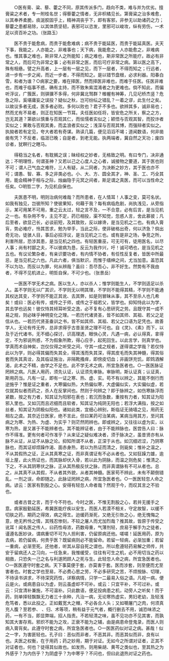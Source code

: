 <!-- { "loadSidebar": true } -->
　　○医有膏、粱、藜、藿之不同，原其传派多门，趋向不类，难与并为优劣。擅膏粱之术者，专一附桂名世；得藜藿之情者，无非枳橘见长。第膏粱之治多难愈，以其奉养柔脆，痰涎胶固乎上，精神凋丧乎下，即有客邪，非参无以助诸药之力；藜藿之患都易除，以其体质坚韧，表邪可以恣发，里邪可以峻攻，纵有劳伤，一术足以资百补之功。（张路玉）

　　医不贵于能愈病，而贵于能愈难病；病不贵于能延医，而贵于能延真医。夫天下事，我能之，人亦能之，非难事也；天下病，我能愈之，人亦能愈之，非难病也。惟其事之难也，斯非常人之所能知；病之难也，斯非常医之所能疗。故必有非常之人，而后可为非常之事；必有非常之医，而后可疗非常之病。第以医之高下，殊有相悬。譬之升高者，上一层有一层之见，而下一层者，不得而知之；行远者，进一步有一步之闻，而近一步者，不得而知之。是以错节盘根，必求利器。阳春白雪，和者为谁？○病家之要，难在择医，然而择医非难也，而难于任医。任医非难也，而难于临事不惑，确有主持，而不致朱紫混淆者之为更难也。倘不知此，而偏听浮议，广簇医，则骐骥不多得，何非冀北驽群？帷幄有神筹，几见圮桥杰竖？危急之际，奚堪庸妄之误投？疑似之秋，岂可纷纭之错乱？一着之谬，此生付之矣。以故议多者无成，医多者必败。多何以败也？君子不多也。欲辨其多，诚非易也；然而尤有不易者，则正在知医一节耳。夫任医如任将，皆安危之所关，察之之方，岂无其道？第欲以慎重与否观其仁，而怯懦者实似之；颖悟与否观其智，而狡诈者实似之；果敢与否观其勇，而孟浪者实似之；浅深与否观其博，而强辩者实似之。执拗者若有定见，夸大者若有奇谋。熟读几篇，便见滔滔不竭；道闻数语，何非凿凿有凭？不反者，临涯已晚；自是者，到老无能。执两端者，冀自然之天功；废四诊者，犹瞑行之瞎马。

　　得稳当之名者，有耽搁之误；昧经权之妙者，无格致之明。有曰专门，决非通达；不明理性，何谓圣神？又若以己之心度人之心者，诚接物之要道，其于医也则不可；谓人己气血之难符，三人有疑，从二同者，为决断之妙方，其于医也亦不可；谓愚、智、寡、多之非类必也。小、大、方、圆全其才，神、圣、工、巧全其用，能会精神于相与之际，烛幽隐于元冥之间者，斯足谓之真医，而可以当性命之任矣。○明哲二字，为见机自保也。

　　夫医患不明，明则治病何难哉？而所患者，在人情耳！人事之变，莫可名状。如我有独见，岂彼所知？使彼果知，何藉于我？每有病临危剧，尚执浅见，从旁指示，某可用某不可用，重之云太过，轻之言不及，一不合意，必有后言，是当见机之一也。有杂用不专，主见不定，药已相投，渠不知觉，忽惑人言，舍此慕彼；凡后至者，欲显己长，必谈前短，及其致败，反以嫁谗，是当见机之二也。有病入膏肓，势必难疗，怜其苦求，勉为举手，当此之际，使非破格出奇，何以济急？倘出奇无功，徒骇人目，事后必招浮议，是当见机之三也。或有是非之场，争竞之所，利害所居，恐涉其患，是当见机之四也。有轻医重巫，可无可有，徒用医名，以尽人事；尚有村鄙之夫，不以彼病为恳，反云为我作兴，吁！诚可哂也，是当见机之五也。有议论繁杂者，有亲识要功者，有内情不协者，有任性反复者，皆医中所最忌，是当见机之六也。凡此六者，俱当默识，而惟于缙绅之间，尤当加意。盖恐其不以为功，而反以为罪，何从辨哉？虽曰：吾尽吾心，非不好生。然势有不我由者，不得不见机进止，明哲自保，不可少也。（张景岳）

　　一医医不学无术之病。医以生人，亦以杀人；惟学则能生人，不学则适足以杀人。盖不学则无以广其识，不学则无以明其理，不学则不能得其精，不学则不能通其权达其变，不学则不能正其讹、去其弊，如是则冒昧从事，其不至杀人也几希矣！或曰：医必有传，或传之于师，或传之于祖若父，皆学也。抑知恃此以为学，其去学也远矣！彼仅恃其倾耳听受之逸，必不复有心思研究之劳。且既守其一成不易之规，则必昧乎神明变化之理。一若历代诸贤圣，皆不如其师、其祖、若父之足信从也。一若历代贤圣垂训之书，皆不如其师、其祖、若父之口语为足凭也。故善学人，无论有传无传，总非求得乎古昔圣贤之理不可也。自《灵》、《素》而下，以及于近代诸书，无不细心探讨，识高理透，眼快心灵，凡遇一病，必认得真，拿得定，不为邪说所惑，不为假象所欺，得心应手，起死回生。以此言学，则真学也。学真而术自神矣，岂仅仅得之听受之间，守其一成之规者，遂得谓之学哉？若仅恃此以为学，则必得其偏而失其全，得其浅而失其深，得其皮毛而失其神髓，得其俗套而失其真诠，及其临证施治，非隔靴搔痒，即傍皮切血；非画饼充饥，即鸩酒解渴，此术之不精，由学之不足也。此不学无术之病，所宜急医者也。○一医医脉证罔辨之病。凡医人用药，须先认证，认证须先审脉。审脉明，斯认证真；认证真，斯用药当。凡有一证，即有一证之寒、热、虚、实。苟不有以辨之，其能不倒行而逆施乎？惟是证之重者，大寒偏似热，大热偏似寒，大虚偏似实，大实偏似虚，若仅就其似者而药之，杀人在反掌间也。然则于何辨之？即于脉辨之，如伤寒脉浮而紧数，按之有力者，知其证为阳邪在表也；若沉而急数，重按有力者，知其证为阳邪入里也。又如沉而且迟细而且软者，知其证为纯阴无阳也；若浮大满指，按之如丝者，知其证为阴极似阳也。诸如此类，宜细心辨别，斯临证无骑墙之见，用药无相左之虞。其奈近日医家，绝不言此，但曰某药可治某病，某病当用其方，至问其病之为寒、为热、为虚、为实乎？则茫然罔辨也。即或辨之，又往往以虚为实，以寒为热，是又甚于不能辨者也。其不能辨证者，由于不能辨脉也，医尝告人曰：脉作不得准。更有何者可作准乎？从来证之疑似难决者，须于脉决之，虽昔贤亦有从脉不从证，从证不从脉之论。抑知所谓不从者，正深于从也。如沉细迟涩，乃阴寒脉也，而其证却烦躁作渴、面赤身热，若以为热证而清之，则毙矣；惟补之温之，不从其假热之证，正从其真寒之证，而非真谓证有不必从者也。又如狂躁力雄，逾垣上屋，此火热证也，而其脉却伏入骨，若以此为阴脉，而温之则危矣；惟清之、下之，不从其阴寒伏之脉，正从其热极反伏之脉，而非真谓脉有不可从者也。总之，从其真不从其假，不从者其外貌，从者其神髓。医家苟不辨此，未有不颠倒错乱。一剂之误，命即随之。此脉证罔辨之病，所宜急医者也。○一医医轻忽人命之病。谚云：医家有割股之心。安得有轻忽人命者哉？然观于今，而叹其言之不验也。

　　或者古昔之言，而于今不符也。今时之医，不惟无割股之心，若并无援手之意。病家殷勤延医，希冀医能疗疾以安生，而医人若漠不相关，守定故智，以缓不切肤之药，期药之得效，病之得生。迨缓药渐死，又绝无引咎之心，绝无愧悔之意，绝无矜怜之情，其残忍惨刻，不较之屠人而尤加烈哉？推其故，皆原于传受之讹耳！闻名医之传人，曰药性毋浓，药数毋重，气薄剂轻，庶易于解手为之徒者，谨遵名医妙诀，谓病重切不可为人担利害，仍留原病还他。嗟嗟！延医用药，原为去病，若仍留病，何贵乎医？既留病则必不能留命。若留一轻病，必渐加重；若留一重病，必渐至死。还他者，听其从容自死之谓也。所以愈遵轻药易解之师传，共安于留病还人之习向，一任急来，我惟缓受，往往有可生之机，必不用切当之药以相救，只恐失一己之名与利遂罔顾人之死与生。此轻忽人命之病，所宜急医者也。○一医医遵守时套之病。天下事莫便于套，亦莫害于套。医而涉套，则至便而尤至害者也。时套之学也至易，不必费心思之劳，不必多研究之苦，不烦按脉、切理，不待读书讲求，不待深究药性，详察病情，只学一二最易入俗之语。凡视一病，便云是火。或病患自以为虚，则云虽虚却不可补。或云：只宜平补，不可过补。或云：只宜清补兼施，不可温补。只此数语，便足投病患之机，动旁人之听矣！而于药，则单择轻飘飘无力者三十余种，凡治一病，无论寒热虚实，男妇老幼，及轻浅危笃者，悉以此投之。正如戴宽大之帽，不必各合人头；又如嚼屠门之肉，何须真充人腹？至若参、 、归、术等项，稍有益于元气者，概行删去不用，诚恐味浓之药，一有不当，即显弊端，招人指责。不若轻清之味，虽不见功亦不见其害，而孰知其大害存焉。邪炽不能为之攻，正衰不能为之辅，由是病患命登鬼录，而医人则病入膏肓矣。此遵守时套之病，所宜急医者也。○一医医药似对证之病。甚哉！似之一字，为害匪轻也。孔子曰：恶似而非者，不恶其非。而恶其似而非，良有以也。夫医之权衡，在于用药；药之妙用，期于对证。无如今之所谓对证者，正其不对证者也，何也？徒得其似故也。如发热，则用柴胡、黄芩之类似也，至其热之为外感乎？为内伤乎？为阴虚乎？为中寒乎？不问也，但曰此退热对证之药也。

